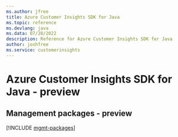 ```yaml
---
ms.author: jfree
title: Azure Customer Insights SDK for Java
ms.topic: reference
ms.devlang: java
ms.data: 07/28/2022
description: Reference for Azure Customer Insights SDK for Java
author: joshfree
ms.service: customerinsights
---
```

# Azure Customer Insights SDK for Java - preview

## Management packages - preview
[!INCLUDE [mgmt-packages](customer-insights-mgmt-index.md)]
